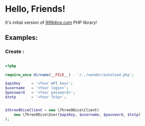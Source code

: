 # Hello, Friends!

It's initial version of [999dice.com](https://www.999dice.com/?79432757) PHP library!


## Examples:

### Create :
```php

<?php

require_once dirname(__FILE__) . '/../vendor/autoload.php';

$apiKey     = '<Your API key>';
$username   = '<Your login>';
$password   = '<Your password>';
$totp       = '<Your Totp>';


$three9DiceClient = new \Three9Dice\Client(
	new \Three9Dice\User($apiKey, $username, $password, $totp)
);

```